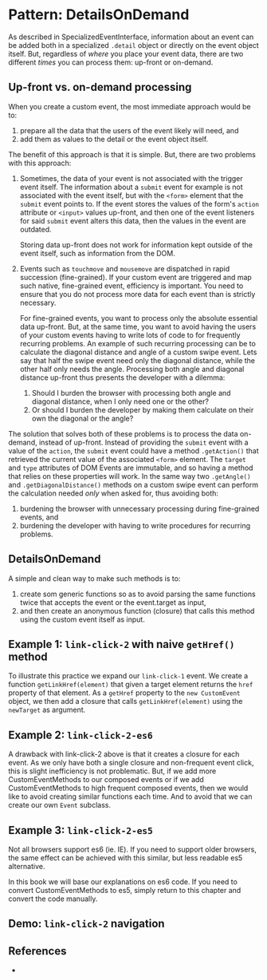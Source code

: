 # Pattern: DetailsOnDemand

As described in SpecializedEventInterface, information about an event can be added both in a 
specialized `.detail` object or directly on the event object itself. But, regardless of *where* you
place your event data, there are two different *times* you can process them: up-front or on-demand.

## Up-front vs. on-demand processing

When you create a custom event, the most immediate approach would be to:
1. prepare all the data that the users of the event likely will need, and 
2. add them as values to the detail or the event object itself. 

The benefit of this approach is that it is simple. But, there are two problems with this approach:

1. Sometimes, the data of your event is not associated with the trigger event itself.
   The information about a `submit` event for example is not associated with the event itself, 
   but with the `<form>` element that the `submit` event points to.
   If the event stores the values of the form's `action` attribute or `<input>` values up-front,
   and then one of the event listeners for said `submit` event alters this data, then the values 
   in the event are outdated.
    
   Storing data up-front does not work for information kept outside of the event itself, 
   such as information from the DOM.                           
   
2. Events such as `touchmove` and `mousemove` are dispatched in rapid succession (fine-grained).
   If your custom event are triggered and map such native, fine-grained event, efficiency is important.
   You need to ensure that you do not process more data for each event than is strictly necessary.
   
   For fine-grained events, you want to process only the absolute essential data up-front. 
   But, at the same time, you want to avoid having the users of your custom events having to write
   lots of code to for frequently recurring problems. An example of such recurring processing can be
   to calculate the diagonal distance and angle of a custom swipe event. Lets say that half the 
   swipe event need only the diagonal distance, while the other half only needs the angle.
   Processing both angle and diagonal distance up-front thus presents the developer with a dilemma: 
   1. Should I burden the browser with processing both angle and diagonal distance, 
      when I only need one or the other? 
   2. Or should I burden the developer by making them calculate on their own the diagonal or the angle?
   
The solution that solves both of these problems is to process the data on-demand, instead of up-front.
Instead of providing the `submit` event with a value of the `action`, the `submit` event could have a
method `.getAction()` that retrieved the current value of the associated `<form>` element.
The `target` and `type` attributes of DOM Events are immutable, and so having a method that relies on 
these properties will work. In the same way two `.getAngle()` and `.getDiagonalDistance()` methods 
on a custom swipe event can perform the calculation needed *only* when asked for, thus 
avoiding both:
1. burdening the browser with unnecessary processing during fine-grained events, and 
2. burdening the developer with having to write procedures for recurring problems.

## DetailsOnDemand

A simple and clean way to make such methods is to:
 1. create som generic functions so as to avoid parsing the same functions twice 
    that accepts the event or the event.target as input,
 2. and then create an anonymous function (closure) that calls this method using the custom event 
    itself as input.

## Example 1: `link-click-2` with naive `getHref()` method

To illustrate this practice we expand our `link-click-1` event. 
We create a function `getLinkHref(element)` that given a target element returns 
the `href` property of that element.
As a `getHref` property to the `new CustomEvent` object, 
we then add a closure that calls `getLinkHref(element)` using the `newTarget` as argument.

<script src="https://cdn.jsdelivr.net/npm/joievents@1.0.0/src/webcomps/PrettyPrinter.js"></script>
<pretty-printer href="https://raw.githubusercontent.com/orstavik/JoiEvents/master/src/browse/link-click-2.js"></pretty-printer>

## Example 2: `link-click-2-es6`
                                                                    
A drawback with link-click-2 above is that it creates a closure for each event.
As we only have both a single closure and non-frequent event click, this is slight inefficiency
is not problematic. But, if we add more CustomEventMethods to our composed events or
if we add CustomEventMethods to high frequent composed events, then we would like to avoid
creating similar functions each time. And to avoid that we can create our own `Event` subclass.

<pretty-printer href="https://raw.githubusercontent.com/orstavik/JoiEvents/master/src/browse/link-click-2-es6.js"></pretty-printer>

## Example 3: `link-click-2-es5`

Not all browsers support es6 (ie. IE). If you need to support older browsers, 
the same effect can be achieved with this similar, but less readable es5 alternative.

<pretty-printer href="https://raw.githubusercontent.com/orstavik/JoiEvents/master/src/browse/link-click-2-es5.js"></pretty-printer>

In this book we will base our explanations on es6 code. If you need to convert CustomEventMethods to es5,
simply return to this chapter and convert the code manually.

## Demo: `link-click-2` navigation

<script async src="//jsfiddle.net/orstavik/at1e7opd/1/embed/html,result/"></script>

## References

 * 
                                                                            